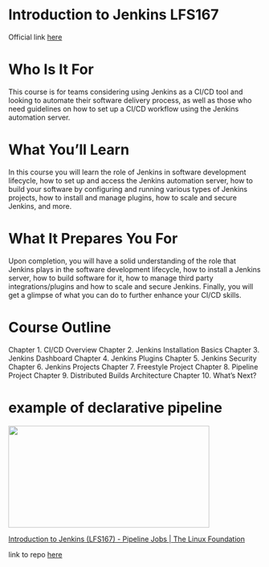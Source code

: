 # Introduction to Jenkins LFS167

Official link [here](https://training.linuxfoundation.org/training/introduction-to-jenkins-lfs167/)

# Who Is It For

This course is for teams considering using Jenkins as a CI/CD tool and looking to automate their software delivery process, as well as those who need guidelines on how to set up a CI/CD workflow using the Jenkins automation server.

# What You’ll Learn

In this course you will learn the role of Jenkins in software development lifecycle, how to set up and access the Jenkins automation server, how to build your software by configuring and running various types of Jenkins projects, how to install and manage plugins, how to scale and secure Jenkins, and more.

# What It Prepares You For

Upon completion, you will have a solid understanding of the role that Jenkins plays in the software development lifecycle, how to install a Jenkins server, how to build software for it, how to manage third party integrations/plugins and how to scale and secure Jenkins. Finally, you will get a glimpse of what you can do to further enhance your CI/CD skills.

# Course Outline

Chapter 1. CI/CD Overview
Chapter 2. Jenkins Installation Basics
Chapter 3. Jenkins Dashboard
Chapter 4. Jenkins Plugins
Chapter 5. Jenkins Security
Chapter 6. Jenkins Projects
Chapter 7. Freestyle Project
Chapter 8. Pipeline Project
Chapter 9. Distributed Builds Architecture
Chapter 10. What’s Next?

# example of declarative pipeline

<p><a href="https://trainingportal.linuxfoundation.org/learn/course/introduction-to-jenkins-lfs167/pipeline-jobs/pipeline-jobs?page=18&wvideo=ajyuui2xev"><img src="https://embed-ssl.wistia.com/deliveries/ae9e882cd836869852686b2c3a18d6c4.jpg?image_play_button_size=2x&image_crop_resized=960x538&image_play_button_rounded=1&image_play_button_color=016ab7e0" style="width: 400px; height: 203.75px;" width="400" height="203.75"></a></p><p><a href="https://trainingportal.linuxfoundation.org/learn/course/introduction-to-jenkins-lfs167/pipeline-jobs/pipeline-jobs?page=18&wvideo=ajyuui2xev">Introduction to Jenkins (LFS167) - Pipeline Jobs | The Linux Foundation</a></p>

link to repo [here](https://github.com/luigicucciolillo/declarative-pipeline-demo)